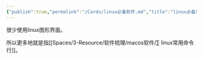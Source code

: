 ```yaml
---
{"publish":true,"permalink":"/Cards/linux必备软件.md","title":"linux必备软件","created":"2022-07-06","modified":"2023-03-14","published":"2025-07-11T16:16:15.158+08:00","cssclasses":""}
---
```



很少使用linux图形界面。

所以更多地就是指[[Spaces/3-Resource/软件梳理/macos软件/∑ linux常用命令行]]。